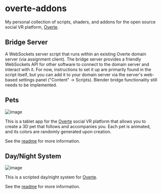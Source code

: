 # overte-addons
My personal collection of scripts, shaders, and addons for the open source social VR platform, [Overte](https://overte.org/).

## Bridge Server
A WebSockets server script that runs within an existing Overte domain server (via assignment client). The bridge server provides a friendly WebSockets API for other software to connect to the domain server and interact with it. For now, instructions to set it up are primarily found in the script itself, but you can add it to your domain server via the server's web-based settings panel ("Content" -> Scripts). Blender bridge functionality still needs to be implemented.

## Pets
![image](https://user-images.githubusercontent.com/88953117/232934794-178226a0-a672-4331-b185-b22624331f37.png)

This is a tablet app for the [Overte](https://overte.org/) social VR platform that allows you to create a 3D pet that follows and accompanies you. Each pet is animated, and its colors are randomly generated upon creation.

See the [readme](https://github.com/theanine3D/overte-addons/tree/main/pets) for more information.

## Day/Night System 
![image](https://user-images.githubusercontent.com/88953117/192127729-305ca563-9ff8-4f4c-a45f-c06d2737f8cd.png)

This is a scripted day/night system for  [Overte](https://overte.org/).

See the [readme](https://github.com/theanine3D/overte-addons/tree/main/DayNight_System) for more information.
